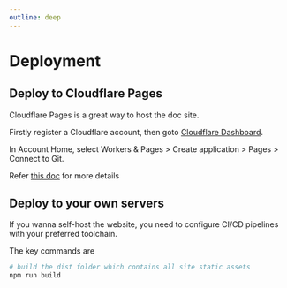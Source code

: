 ```yaml
---
outline: deep
---
```


# Deployment

## Deploy to Cloudflare Pages

Cloudflare Pages is a great way to host the doc site.

Firstly register a Cloudflare account, then goto [Cloudflare Dashboard](https://dash.cloudflare.com).

In Account Home, select Workers & Pages > Create application > Pages > Connect to Git.

Refer [this doc](https://developers.cloudflare.com/pages/framework-guides/deploy-a-vitepress-site/) for more details

## Deploy to your own servers

If you wanna self-host the website, you need to configure CI/CD pipelines with your preferred toolchain.

The key commands are

```bash
# build the dist folder which contains all site static assets
npm run build
```

